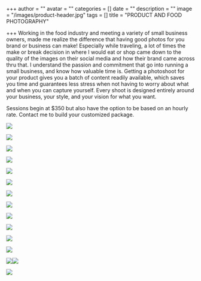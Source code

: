 +++
author = ""
avatar = ""
categories = []
date = ""
description = ""
image = "/images/product-header.jpg"
tags = []
title = "PRODUCT AND FOOD PHOTOGRAPHY"

+++
Working in the food industry and meeting a variety of small business owners, made me realize the difference that having good photos for you brand or business can make!   Especially while traveling, a lot of times the make or break decision in where I would eat or shop came down to the quality of the images on their social media and how their brand came across thru that. I understand the passion and commitment that go into running a small business, and know how valuable time is.  Getting a photoshoot for your product gives you a batch of content readily available, which saves you time and guarantees less stress when not having to worry about what and when you can capture yourself.  Every shoot is designed entirely around your business, your style, and your vision for what you want.

Sessions begin at $350 but also have the option to be based on an hourly rate.  Contact me to build your customized package.

![](/images/cake-bakery-branding-photos-tampa2.jpg)

![](/images/lemon-tarts-bakery-tampa-branding.jpg)

![](/images/lemon-tarts-bakery-tampa-branding2.jpg)

![](/images/cake-bakery-branding-photos-tampa.jpg)

![](/images/macaraons-european-french-branding-tampa.jpg)

![](/images/copper-ashtray-branding-product-photos.jpg)

![](/images/copper-ashtray-branding-product-photos-tampa.jpg)

![](/images/cake-branding-restaurant-bakery-branding-tampa.jpg)

![](/images/ice-cream-restaurant-branding-photos-tampa.jpg)

![](/images/chocolate-cookie-bakery-branding-tampa.jpg)

![](/images/restaurant-cafe-branding-tampa.jpg)

![](/images/smoothies-cafe-restaurant-branding-tampa.jpg)

![](/images/cafe-restaurant-branding-tampa.jpg)![](/images/wrap-lunch-branding-restaurant-tampa.jpg)

![](/images/drinks-lemonade-restaurant-branding-tampa.jpg)
